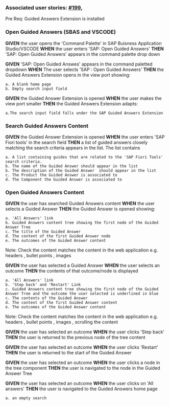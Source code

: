 
### Associated user stories:  [#199](https://github.com/SAP/guided-answers-extension/issues/199),

Pre Req: Guided Answers Extension is installed


### Open Guided Answers (SBAS and VSCODE)

**GIVEN** the user opens the 'Command Palette' in SAP Buisness Application Studio/VSCODE
**WHEN** the user enters 'SAP: Open Guided Answers'
**THEN** 'SAP: Open Guided Answers' appears in the command palette drop down


**GIVEN** 'SAP: Open Guided Answes' appears in the command paletted dropdown 
**WHEN** The user selects 'SAP : Open Guided Answers' 
**THEN** the Guided Answers Extension opens in the view port showing: 

    a. A blank home page 
    b. Empty search input field

**GIVEN** the Guided Answer Extension is opened
**WHEN** the user makes the view port smaller 
**THEN** the Guided Answers Extension adapts:
  
    a.The search input field falls under the SAP Guided Answers Extension 

### Search Guided Answers Content

**GIVEN** the Guided Answer Extension is opened
**WHEN** the user enters 'SAP Fiori tools' in the search field
**THEN** a list of guided answers closely matching the search criteria appears in the list. The list contains 

    a. A list containing guides that are related to the 'SAP Fiori Tools' search criteria.
    b. The name of the Guided Answer should appear in the list 
    b. The description of the Guided Answer  should appear in the list
    c. The Product the Guided Answer is associated to
    d. The Component the Guided Answer is associated to



### Open Guided Answers Content 

**GIVEN** the user has searched Guided Answers content
**WHEN**  the user selects a Guided Answer
**THEN** the Guided Answer is opened showing:

    a. 'All Answers' link
    b. Guided Answers content tree showing the first node of the Guided Answer Tree
    c. The title of the Guided Answer
    d. The content of the first Guided Answer node
    e. The outcomes of the Guided Answer content 

Note: Check the content matches the content in the web application e.g. headers , bullet points , images 

**GIVEN** the user has selected a Guided Answer 
**WHEN**  the user selects an outcome 
**THEN** the contents of that outcome/node is displayed

    a. 'All Answers' link
    b. 'Step back' and 'Restart' Link 
    c. Guided Answers content tree showing the first node of the Guided Answer Tree and the outcome the user selected is underlined in blue 
    c. The contents of the Guided Answer
    d. The content of the first Guided Answer content 
    e. The outcomes of the Guided Answer content 
    
Note: Check the content matches the content in the web application e.g. headers , bullet points , images , scrolling the content

**GIVEN** the user has selected an outcome
**WHEN** the user clicks 'Step back' 
**THEN** the user is returned to the previous node of the tree content

**GIVEN** the user has selected an outcome
**WHEN** the user clicks 'Restart' 
**THEN** the user is returned to the start of the Guided Answer

**GIVEN** the user has selected an outcome
**WHEN** the user clicks a node in the tree component 
**THEN** the user is navigated to the node in the Guided Answer Tree 

**GIVEN** the user has selected an outcome
**WHEN** the user clicks on 'All answers' 
**THEN** the user is navigated to the Guided Answers home page
    
    a. an empty search 
